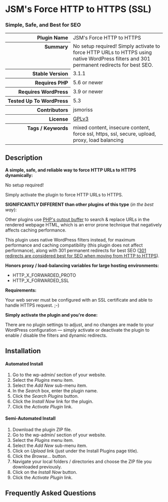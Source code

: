 <h1>JSM&#039;s Force HTTP to HTTPS (SSL)</h1><h3>Simple, Safe, and Best for SEO</h3>

<table>
<tr><th align="right" valign="top" nowrap>Plugin Name</th><td>JSM&#039;s Force HTTP to HTTPS</td></tr>
<tr><th align="right" valign="top" nowrap>Summary</th><td>No setup required! Simply activate to force HTTP URLs to HTTPS using native WordPress filters and 301 permanent redirects for best SEO.</td></tr>
<tr><th align="right" valign="top" nowrap>Stable Version</th><td>3.1.1</td></tr>
<tr><th align="right" valign="top" nowrap>Requires PHP</th><td>5.6 or newer</td></tr>
<tr><th align="right" valign="top" nowrap>Requires WordPress</th><td>3.9 or newer</td></tr>
<tr><th align="right" valign="top" nowrap>Tested Up To WordPress</th><td>5.3</td></tr>
<tr><th align="right" valign="top" nowrap>Contributors</th><td>jsmoriss</td></tr>
<tr><th align="right" valign="top" nowrap>License</th><td><a href="https://www.gnu.org/licenses/gpl.txt">GPLv3</a></td></tr>
<tr><th align="right" valign="top" nowrap>Tags / Keywords</th><td>mixed content, insecure content, force ssl, https, ssl, secure, upload, proxy, load balancing</td></tr>
</table>

<h2>Description</h2>

<p><strong>A simple, safe, and reliable way to force HTTP URLs to HTTPS dynamically:</strong></p>

<p>No setup required!</p>

<p>Simply activate the plugin to force HTTP URLs to HTTPS.</p>

<p><strong>SIGNIFICANTLY DIFFERENT than other plugins of this type</strong> (<em>in the best way</em>):</p>

<p>Other plugins use <a href="https://secure.php.net/manual/en/function.ob-start.php">PHP's output buffer</a> to search &amp; replace URLs in the rendered webpage HTML, which is an error prone technique that negatively affects caching performance.</p>

<p>This plugin uses native WordPress filters instead, for maximum performance and caching compatibility (this plugin does not affect performance), along with 301 permanent redirects for best SEO (<a href="https://en.wikipedia.org/wiki/HTTP_301">301 redirects are considered best for SEO when moving from HTTP to HTTPS</a>).</p>

<p><strong>Honors proxy / load-balancing variables for large hosting environments:</strong></p>

<ul>
<li>HTTP_X_FORWARDED_PROTO</li>
<li>HTTP_X_FORWARDED_SSL</li>
</ul>

<p><strong>Requirements:</strong></p>

<p>Your web server must be configured with an SSL certificate and able to handle HTTPS request. ;-)</p>

<p><strong>Simply activate the plugin and you're done:</strong></p>

<p>There are no plugin settings to adjust, and no changes are made to your WordPress configuration &mdash; simply activate or deactivate the plugin to enable / disable the filters and dynamic redirects.</p>


<h2>Installation</h2>

<h4>Automated Install</h4>

<ol>
<li>Go to the wp-admin/ section of your website.</li>
<li>Select the <em>Plugins</em> menu item.</li>
<li>Select the <em>Add New</em> sub-menu item.</li>
<li>In the <em>Search</em> box, enter the plugin name.</li>
<li>Click the <em>Search Plugins</em> button.</li>
<li>Click the <em>Install Now</em> link for the plugin.</li>
<li>Click the <em>Activate Plugin</em> link.</li>
</ol>

<h4>Semi-Automated Install</h4>

<ol>
<li>Download the plugin ZIP file.</li>
<li>Go to the wp-admin/ section of your website.</li>
<li>Select the <em>Plugins</em> menu item.</li>
<li>Select the <em>Add New</em> sub-menu item.</li>
<li>Click on <em>Upload</em> link (just under the Install Plugins page title).</li>
<li>Click the <em>Browse...</em> button.</li>
<li>Navigate your local folders / directories and choose the ZIP file you downloaded previously.</li>
<li>Click on the <em>Install Now</em> button.</li>
<li>Click the <em>Activate Plugin</em> link.</li>
</ol>


<h2>Frequently Asked Questions</h2>




